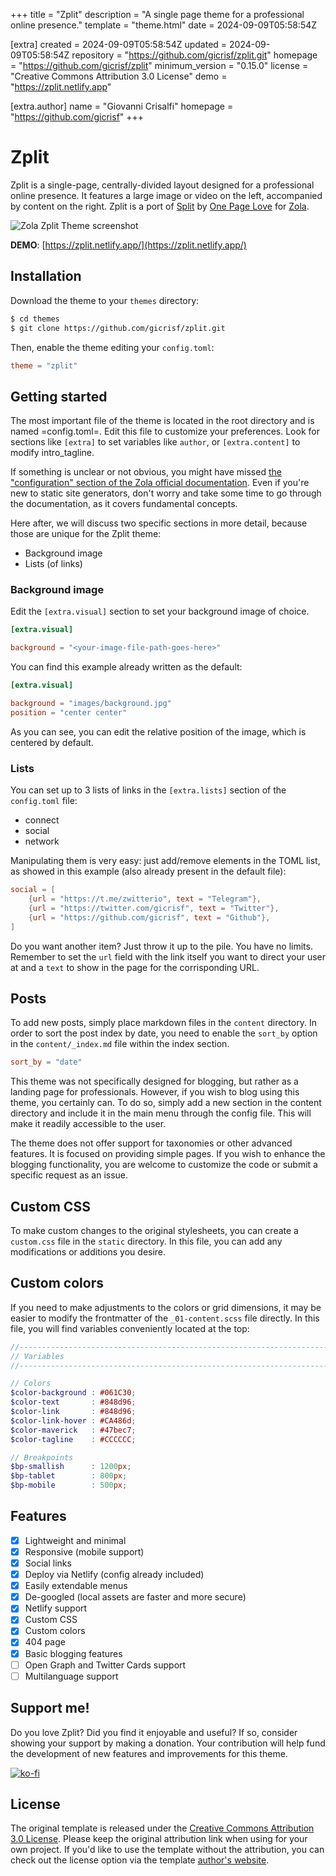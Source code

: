 
+++
title = "Zplit"
description = "A single page theme for a professional online presence."
template = "theme.html"
date = 2024-09-09T05:58:54Z

[extra]
created = 2024-09-09T05:58:54Z
updated = 2024-09-09T05:58:54Z
repository = "https://github.com/gicrisf/zplit.git"
homepage = "https://github.com/gicrisf/zplit"
minimum_version = "0.15.0"
license = "Creative Commons Attribution 3.0 License"
demo = "https://zplit.netlify.app"

[extra.author]
name = "Giovanni Crisalfi"
homepage = "https://github.com/gicrisf"
+++        

# Zplit

Zplit is a single-page, centrally-divided layout designed for a professional online presence. It features a large image or video on the left, accompanied by content on the right. Zplit is a port of [Split](//onepagelove.com/split) by [One Page Love](//onepagelove.com) for [Zola](https://www.getzola.org/).

![Zola Zplit Theme screenshot](screenshot.png)

**DEMO**: [https://zplit.netlify.app/](https://zplit.netlify.app/)

## Installation

Download the theme to your `themes` directory:

```bash
$ cd themes
$ git clone https://github.com/gicrisf/zplit.git
```

Then, enable the theme editing your `config.toml`:

```toml
theme = "zplit"
```

## Getting started

The most important file of the theme is located in the root directory and is named =config.toml=. Edit this file to customize your preferences. Look for sections like `[extra]` to set variables like `author`, or `[extra.content]` to modify intro_tagline.

If something is unclear or not obvious, you might have missed [the "configuration" section of the Zola official documentation](https://www.getzola.org/documentation/getting-started/configuration/). Even if you're new to static site generators, don't worry and take some time to go through the documentation, as it covers fundamental concepts.

Here after, we will discuss two specific sections in more detail, because those are unique for the Zplit theme:
- Background image
- Lists (of links)

### Background image

Edit the `[extra.visual]` section to set your background image of choice.

```toml
[extra.visual]

background = "<your-image-file-path-goes-here>"
```

You can find this example already written as the default:

```toml
[extra.visual]

background = "images/background.jpg"
position = "center center"
```

As you can see, you can edit the relative position of the image, which is centered by default.

### Lists

You can set up to 3 lists of links in the `[extra.lists]` section of the `config.toml` file: 
- connect
- social
- network

Manipulating them is very easy: just add/remove elements in the TOML list, as showed in this example (also already present in the default file):

``` toml
social = [
    {url = "https://t.me/zwitterio", text = "Telegram"},
    {url = "https://twitter.com/gicrisf", text = "Twitter"},
    {url = "https://github.com/gicrisf", text = "Github"},
]
```

Do you want another item? Just throw it up to the pile. You have no limits.
Remember to set the `url` field with the link itself you want to direct your user at and a `text` to show in the page for the corrisponding URL.

## Posts

To add new posts, simply place markdown files in the `content` directory. In order to sort the post index by date, you need to enable the `sort_by` option in the `content/_index.md` file within the index section.

```toml
sort_by = "date"
```


This theme was not specifically designed for blogging, but rather as a landing page for professionals. However, if you wish to blog using this theme, you certainly can. To do so, simply add a new section in the content directory and include it in the main menu through the config file. This will make it readily accessible to the user.

The theme does not offer support for taxonomies or other advanced features. It is focused on providing simple pages. If you wish to enhance the blogging functionality, you are welcome to customize the code or submit a specific request as an issue.

## Custom CSS

To make custom changes to the original stylesheets, you can create a `custom.css` file in the `static` directory. In this file, you can add any modifications or additions you desire.

## Custom colors

If you need to make adjustments to the colors or grid dimensions, it may be easier to modify the frontmatter of the `_01-content.scss` file directly. In this file, you will find variables conveniently located at the top:

``` scss
//-------------------------------------------------------------------------------
// Variables
//-------------------------------------------------------------------------------

// Colors
$color-background : #061C30;
$color-text       : #848d96;
$color-link       : #848d96;
$color-link-hover : #CA486d;
$color-maverick   : #47bec7;
$color-tagline    : #CCCCCC;

// Breakpoints
$bp-smallish      : 1200px;
$bp-tablet        : 800px;
$bp-mobile        : 500px;
```

## Features

- [x] Lightweight and minimal
- [x] Responsive (mobile support)
- [x] Social links
- [x] Deploy via Netlify (config already included)
- [x] Easily extendable menus
- [x] De-googled (local assets are faster and more secure)
- [x] Netlify support
- [x] Custom CSS
- [x] Custom colors
- [x] 404 page
- [x] Basic blogging features
- [ ] Open Graph and Twitter Cards support
- [ ] Multilanguage support

## Support me!

Do you love Zplit? Did you find it enjoyable and useful? If so, consider showing your support by making a donation. Your contribution will help fund the development of new features and improvements for this theme.

[![ko-fi](https://ko-fi.com/img/githubbutton_sm.svg)](https://ko-fi.com/V7V425BFU)

## License

The original template is released under the [Creative Commons Attribution 3.0 License](//github.com/escalate/hugo-split-theme/blob/master/LICENSE.md). Please keep the original attribution link when using for your own project. If you'd like to use the template without the attribution, you can check out the license option via the template [author's website](//onepagelove.com/split).

        